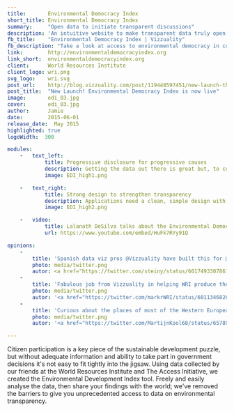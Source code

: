 ```yaml
---
title:       Environmental Democracy Index
short_title: Environmental Democracy Index
summary: 	 "Open data to initiate transparent discussions"
description: 'An intuitive website to make transparent data truly open using an intelligent information architecture and strong design'
fb_title:    "Environmental Democracy Index | Vizzuality"
fb_description: "Take a look at access to environmental democracy in countries across the world"
link:        http://environmentaldemocracyindex.org
link_short:  environmentaldemocracyindex.org
client:      World Resources Institute
client_logo: wri.png
svg_logo:    wri.svg
post_url:    http://blog.vizzuality.com/post/119448597451/new-launch-the-environmental-democracy-index-is
post_title:  "New Launch! Environmental Democracy Index is now live"
image:       edi_03.jpg
cover:  	 edi_03.jpg
author:      Jamie
date:        2015-06-01
release_date:  May 2015
highlighted: true
logoWidth:  300

modules:
    -   text_left:
            title: Progressive disclosure for progressive causes
            description: Getting the data out there is great but, to command the attention this important issue deserves, you need a fast, interactive and captivating application. The EDI contains a lot of data. We created an intelligent architecture that places the most important information up top, then reveals greater detail when you find a topic you want to analyse more deeply.
            image: EDI_high1.png

    -   text_right:
            title: Strong design to strengthen transparency
            description: Applications need a clean, simple design with plenty of interactivity and visual rewards to attract and engage viewers. By removing all the technological, design and data access barriers, the EDI website makes the data truly transparent.
            image: EDI_high2.png

    -   video:
            title: Lalanath DeSilva talks about the Environmental Democracy Index
            url: https://www.youtube.com/embed/HuFk7RYy91Q

opinions:
    -
        title: 'Spanish data viz pros @Vizzuality have built this for @WorldResources <a href="http://t.co/G0jcg48rhF">http://t.co/G0jcg48rhF</a> All league tables are heading this way I think'
        photo: media/twitter.png
        autor: <a href="https://twitter.com/steiny/status/601749330786177025">  Tom Steinburg </a>
    -
        title: 'Fabulous job from Vizzuality in helping WRI produce the <a href="http://www.environmentaldemocracyindex.org">Environmental Democracy Index</a> @Vizzuality @WRIgovernance'
        photo: media/twitter.png
        autor: '<a href="https://twitter.com/markrWRI/status/601134682693115905"> Mark Robinson, WRI</a>'
    -
        title: 'Curious about the places of most of the Western European countries in the Environmental Democracy Index'
        photo: media/twitter.png
        autor: '<a href="https://twitter.com/MartijnKool68/status/657899910759653376">Martijn Kool</a>'

---
```


Citizen participation is a key piece of the sustainable development puzzle, but without adequate information and ability to take part in government decisions it's not easy to fit tightly into the jigsaw. Using data collected by our friends at the World Resources Institute and The Access Initiative, we created the Environmental Development Index tool. Freely and easily analyse the data, then share your findings with the world; we've removed the barriers to give you unprecedented access to data on environmental transparency. 
